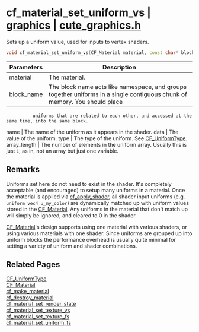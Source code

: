 # cf_material_set_uniform_vs | [graphics](https://github.com/RandyGaul/cute_framework/blob/master/docs/graphics_readme.md) | [cute_graphics.h](https://github.com/RandyGaul/cute_framework/blob/master/include/cute_graphics.h)

Sets up a uniform value, used for inputs to vertex shaders.

```cpp
void cf_material_set_uniform_vs(CF_Material material, const char* block_name, const char* name, void* data, CF_UniformType type, int array_length);
```

Parameters | Description
--- | ---
material | The material.
block_name | The block name acts like namespace, and groups together uniforms in a single contiguous chunk of memory. You should place
              uniforms that are related to each other, and accessed at the same time, into the same block.
name | The name of the uniform as it appears in the shader.
data | The value of the uniform.
type | The type of the uniform. See [CF_UniformType](https://github.com/RandyGaul/cute_framework/blob/master/docs/graphics/cf_uniformtype.md).
array_length | The number of elements in the uniform array. Usually this is just `1`, as in, not an array but just one variable.

## Remarks

Uniforms set here do not need to exist in the shader. It's completely acceptable (and encouraged) to setup many uniforms in a material.
Once the material is applied via [cf_apply_shader](https://github.com/RandyGaul/cute_framework/blob/master/docs/graphics/cf_apply_shader.md), all shader input uniforms (e.g. `uniform vec4 u_my_color`) are dynamically matched up
with uniform values stored in the [CF_Material](https://github.com/RandyGaul/cute_framework/blob/master/docs/graphics/cf_material.md). Any uniforms in the material that don't match up will simply be ignored, and cleared to 0
in the shader.

[CF_Material](https://github.com/RandyGaul/cute_framework/blob/master/docs/graphics/cf_material.md)'s design supports using one material with various shaders, or using various materials with one shader. Since uniforms are
grouped up into uniform blocks the performance overhead is usually quite minimal for setting a variety of uniform and shader combinations.

## Related Pages

[CF_UniformType](https://github.com/RandyGaul/cute_framework/blob/master/docs/graphics/cf_uniformtype.md)  
[CF_Material](https://github.com/RandyGaul/cute_framework/blob/master/docs/graphics/cf_material.md)  
[cf_make_material](https://github.com/RandyGaul/cute_framework/blob/master/docs/graphics/cf_make_material.md)  
[cf_destroy_material](https://github.com/RandyGaul/cute_framework/blob/master/docs/graphics/cf_destroy_material.md)  
[cf_material_set_render_state](https://github.com/RandyGaul/cute_framework/blob/master/docs/graphics/cf_material_set_render_state.md)  
[cf_material_set_texture_vs](https://github.com/RandyGaul/cute_framework/blob/master/docs/graphics/cf_material_set_texture_vs.md)  
[cf_material_set_texture_fs](https://github.com/RandyGaul/cute_framework/blob/master/docs/graphics/cf_material_set_texture_fs.md)  
[cf_material_set_uniform_fs](https://github.com/RandyGaul/cute_framework/blob/master/docs/graphics/cf_material_set_uniform_fs.md)  
